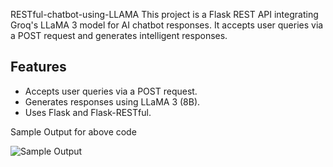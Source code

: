 RESTful-chatbot-using-LLAMA
This project is a Flask REST API integrating Groq's LLaMA 3 model for AI chatbot responses. It accepts user queries via a POST request and generates intelligent responses. 

## Features
- Accepts user queries via a POST request.
- Generates responses using LLaMA 3 (8B).
- Uses Flask and Flask-RESTful.

Sample Output for above code

![Sample Output](https://github.com/user-attachments/assets/a502d25b-7c2c-4d85-a07f-66fac456a0de)
